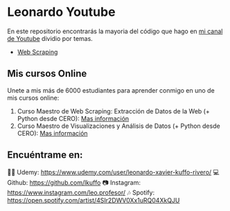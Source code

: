 # Leonardo Youtube

En este repositorio encontrarás la mayoria del código que hago en [mi canal de Youtube](https://www.youtube.com/channel/KufGal) dividio por temas.   

- [Web Scraping](https://www.youtube.com/playlist?list=PLuaGRMrO-j-8B_RT_2kGE6NW-ZxzHaU17)  


## Mis cursos Online   

Unete a mis más de 6000 estudiantes para aprender conmigo en uno de mis cursos online:

1. Curso Maestro de Web Scraping: Extracción de Datos de la Web (+ Python desde CERO): [Mas información](https://www.udemy.com/course/curso-maestro-web-scraping/?referralCode=1BA4AD4AD4BED138A583)   
2. Curso Maestro de Visualizaciones y Análisis de Datos (+ Python desde CERO): [Mas información](https://www.udemy.com/course/curso-maestro-de-visualizaciones/?referralCode=6EA7B5E7A070417F990D)   


## Encuéntrame en:   
👨‍🏫 Udemy: https://www.udemy.com/user/leonardo-xavier-kuffo-rivero/
💻 Github: https://github.com/lkuffo
📷 Instagram: https://www.instagram.com/leo.profesor/
🎶 Spotify: https://open.spotify.com/artist/4SIr2DWV0Xx1uRQ04XkQJU
